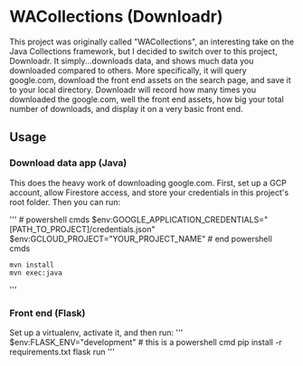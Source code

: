 # WACollections (Downloadr)

This project was originally called "WACollections", an interesting take on the Java Collections framework, but I decided to switch over to this project, Downloadr. It simply...downloads data, and shows much data you downloaded compared to others. More specifically, it will query google.com, download the front end assets on the search page, and save it to your local directory. Downloadr will record how many times you downloaded the google.com, well the front end assets, how big your total number of downloads, and display it on a very basic front end.

## Usage

### Download data app (Java)
This does the heavy work of downloading google.com. First, set up a GCP account, allow Firestore access, and store your credentials in this project's root folder. Then you can run:

'''
	# powershell cmds 
	$env:GOOGLE_APPLICATION_CREDENTIALS="[PATH_TO_PROJECT]/credentials.json"
	$env:GCLOUD_PROJECT="YOUR_PROJECT_NAME"	
	# end powershell cmds

	mvn install
	mvn exec:java
'''

### Front end (Flask)
Set up a virtualenv, activate it, and then run:
'''
	$env:FLASK_ENV="development" # this is a powershell cmd
	pip install -r requirements.txt
	flask run
'''



